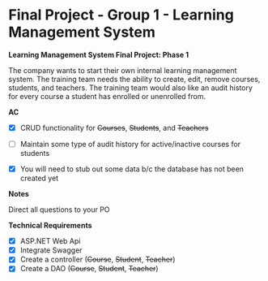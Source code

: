# Final Project - Group 1 - Learning Management System

**Learning Management System Final Project: Phase 1**

The company wants to start their own internal learning management system. The training team needs the ability to create, edit, remove courses, students, and teachers. The training team would also like an audit history for every course a student has enrolled or unenrolled from.


**AC**

- [X] CRUD functionality for ~~Courses~~, ~~Students~~, and ~~Teachers~~
- [ ] Maintain some type of audit history for active/inactive courses for students
- [X] You will need to stub out some data b/c the database has not been created yet


**Notes**

Direct all questions to your PO


**Technical Requirements**

- [X] ASP.NET Web Api
- [X] Integrate Swagger
- [X] Create a controller (~~Course~~, ~~Student~~, ~~Teacher~~)
- [X] Create a DAO (~~Course~~, ~~Student~~, ~~Teacher~~)
